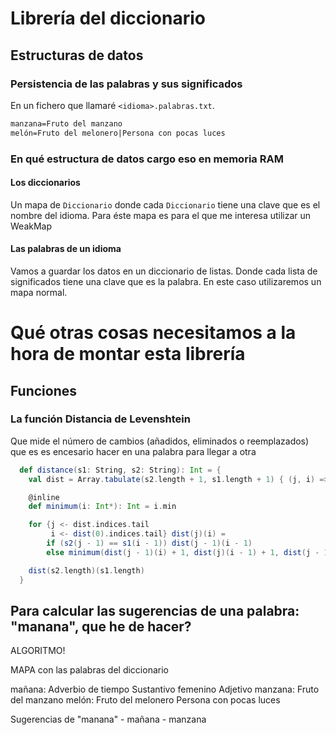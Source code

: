 # Librería del diccionario

## Estructuras de datos

### Persistencia de las palabras y sus significados

En un fichero que llamaré `<idioma>.palabras.txt`.

```txt
manzana=Fruto del manzano
melón=Fruto del melonero|Persona con pocas luces
```

### En qué estructura de datos cargo eso en memoria RAM

#### Los diccionarios

Un mapa de `Diccionario` donde cada `Diccionario` tiene una clave que es el nombre del idioma.
Para éste mapa es para el que me interesa utilizar un WeakMap

#### Las palabras de un idioma

Vamos a guardar los datos en un diccionario de listas.
Donde cada lista de significados tiene una clave que es la palabra.
En este caso utilizaremos un mapa normal.

# Qué otras cosas necesitamos a la hora de montar esta librería

## Funciones 

### La función Distancia de Levenshtein

Que mide el número de cambios (añadidos, eliminados o reemplazados) que es es encesario hacer 
en una palabra para llegar a otra

```scala
  def distance(s1: String, s2: String): Int = {
    val dist = Array.tabulate(s2.length + 1, s1.length + 1) { (j, i) => if (j == 0) i else if (i == 0) j else 0 }

    @inline
    def minimum(i: Int*): Int = i.min

    for {j <- dist.indices.tail
         i <- dist(0).indices.tail} dist(j)(i) =
        if (s2(j - 1) == s1(i - 1)) dist(j - 1)(i - 1)
        else minimum(dist(j - 1)(i) + 1, dist(j)(i - 1) + 1, dist(j - 1)(i - 1) + 1)

    dist(s2.length)(s1.length)
  }
```

## Para calcular las sugerencias de una palabra: "manana", que he de hacer?

ALGORITMO!

MAPA con las palabras del diccionario

mañana:
    Adverbio de tiempo
    Sustantivo femenino
    Adjetivo
manzana: 
    Fruto del manzano
melón:
    Fruto del melonero
    Persona con pocas luces

Sugerencias de "manana"
    - mañana
    - manzana











